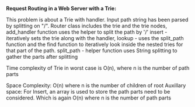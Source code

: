 **Request Routing in a Web Server with a Trie:**

This problem is about a Trie with handler.
Input path string has been parsed by splitting on "/".
Router class includes the trie and the trie nodes, 
add_handler function uses the helper to split the path by '/'
insert - iteratively sets the trie along with the handler, 
lookup - uses the split_path function and the find function to iteratively look inside the nested tries for that part of the path. 
split_path - helper function uses String splitting to gather the parts after splitting

Time complexity of Trie in worst case is O(n), where n is the number of path parts

Space Complexity:
O(n) where n is the number of children of root
Auxillary space:
For Insert, an array is used to store the path parts need to be considered.
Which is again O(n) where n is the number of path parts 